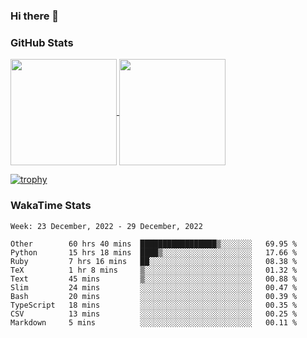 ### Hi there 👋

### GitHub Stats

<a href="https://github.com/anuraghazra/github-readme-stats">
  <img align="center" height="170px" src="https://github-readme-stats.vercel.app/api/top-langs/?username=tksfjt1024&layout=compact&count_private=true&show_icons=true&show_icons=true&theme=graywhite" />
</a>
<a href="https://github.com/anuraghazra/github-readme-stats">
  <img align="center" height="170px" src="https://github-readme-stats.vercel.app/api?username=tksfjt1024&count_private=true&show_icons=true&show_icons=true&theme=graywhite" />
</a>

[![trophy](https://github-profile-trophy.vercel.app/?username=tksfjt1024)](https://github.com/ryo-ma/github-profile-trophy)

### WakaTime Stats

<!--START_SECTION:waka-->
```text
Week: 23 December, 2022 - 29 December, 2022

Other        60 hrs 40 mins  █████████████████▒░░░░░░░   69.95 % 
Python       15 hrs 18 mins  ████▒░░░░░░░░░░░░░░░░░░░░   17.66 % 
Ruby         7 hrs 16 mins   ██░░░░░░░░░░░░░░░░░░░░░░░   08.38 % 
TeX          1 hr 8 mins     ▒░░░░░░░░░░░░░░░░░░░░░░░░   01.32 % 
Text         45 mins         ▒░░░░░░░░░░░░░░░░░░░░░░░░   00.88 % 
Slim         24 mins         ░░░░░░░░░░░░░░░░░░░░░░░░░   00.47 % 
Bash         20 mins         ░░░░░░░░░░░░░░░░░░░░░░░░░   00.39 % 
TypeScript   18 mins         ░░░░░░░░░░░░░░░░░░░░░░░░░   00.35 % 
CSV          13 mins         ░░░░░░░░░░░░░░░░░░░░░░░░░   00.25 % 
Markdown     5 mins          ░░░░░░░░░░░░░░░░░░░░░░░░░   00.11 % 
```
<!--END_SECTION:waka-->
